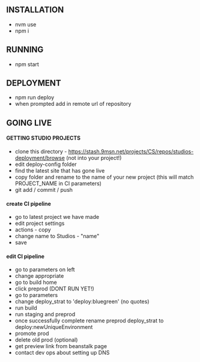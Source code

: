 ## INSTALLATION
* nvm use
* npm i



## RUNNING 
* npm start



## DEPLOYMENT
* npm run deploy
* when prompted add in remote url of repository



## GOING LIVE
#### GETTING STUDIO PROJECTS
* clone this directory - https://stash.9msn.net/projects/CS/repos/studios-deployment/browse (not into your project!)
* edit deploy-config folder
* find the latest site that has gone live
* copy folder and rename to the name of your new project (this will match PROJECT_NAME in CI parameters)
* git add / commit / push


#### create CI pipeline
* go to latest project we have made
* edit project settings
* actions - copy
* change name to Studios - "name"
* save

#### edit CI pipeline
* go to parameters on left
* change appropriate
* go to build home
* click preprod (DONT RUN YET!)
* go to parameters
* change deploy_strat to 'deploy:bluegreen' (no quotes)
* run build
* run staging and preprod
* once successfully complete rename preprod deploy_strat to deploy:newUniqueEnvironment
* promote prod
* delete old prod (optional)
* get preview link from beanstalk page 
* contact dev ops about setting up DNS